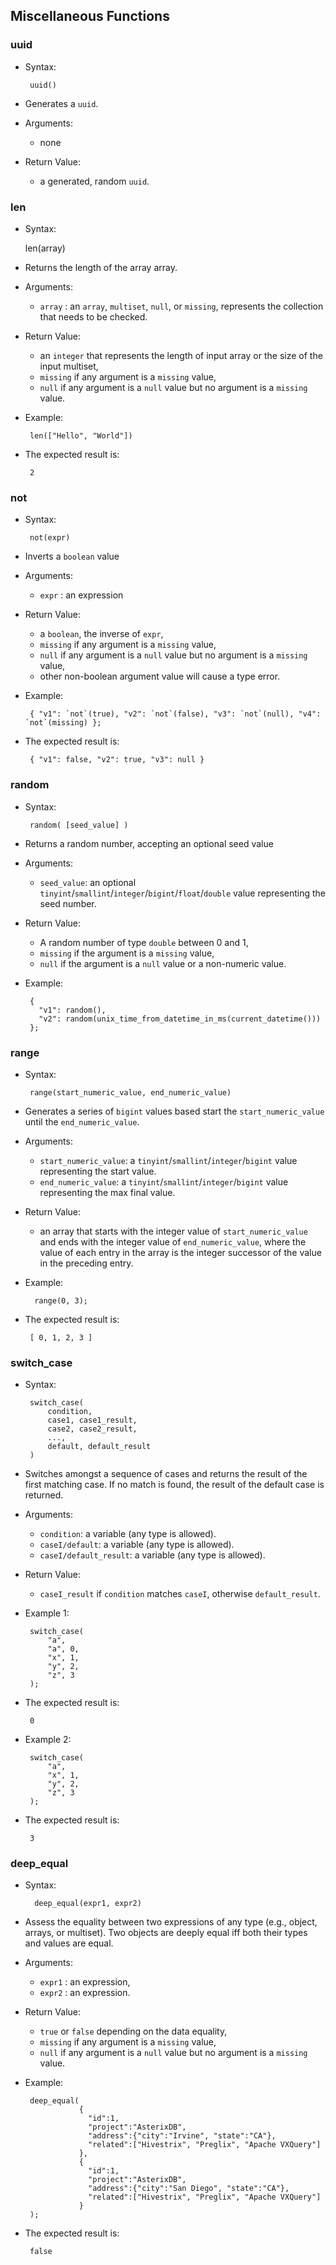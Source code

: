 <!--
 ! Licensed to the Apache Software Foundation (ASF) under one
 ! or more contributor license agreements.  See the NOTICE file
 ! distributed with this work for additional information
 ! regarding copyright ownership.  The ASF licenses this file
 ! to you under the Apache License, Version 2.0 (the
 ! "License"); you may not use this file except in compliance
 ! with the License.  You may obtain a copy of the License at
 !
 !   http://www.apache.org/licenses/LICENSE-2.0
 !
 ! Unless required by applicable law or agreed to in writing,
 ! software distributed under the License is distributed on an
 ! "AS IS" BASIS, WITHOUT WARRANTIES OR CONDITIONS OF ANY
 ! KIND, either express or implied.  See the License for the
 ! specific language governing permissions and limitations
 ! under the License.
 !-->

## <a id="MiscFunctions">Miscellaneous Functions</a> ##

### uuid ###
 * Syntax:

        uuid()

* Generates a `uuid`.
* Arguments:
    * none
* Return Value:
    * a generated, random `uuid`.


### len ###
 * Syntax:

    len(array)

 * Returns the length of the array array.
 * Arguments:
    * `array` : an `array`, `multiset`, `null`, or `missing`, represents the collection that needs to be checked.
 * Return Value:
    * an `integer` that represents the length of input array or the size of the input multiset,
    * `missing` if any argument is a `missing` value,
    * `null` if any argument is a `null` value but no argument is a `missing` value.

 * Example:

        len(["Hello", "World"])


 * The expected result is:

        2


### not ###
 * Syntax:

        not(expr)

 * Inverts a `boolean` value
 * Arguments:
    * `expr` : an expression
 * Return Value:
    * a `boolean`, the inverse of `expr`,
    * `missing` if any argument is a `missing` value,
    * `null` if any argument is a `null` value but no argument is a `missing` value,
    * other non-boolean argument value will cause a type error.
 * Example:

        { "v1": `not`(true), "v2": `not`(false), "v3": `not`(null), "v4": `not`(missing) };

 * The expected result is:

        { "v1": false, "v2": true, "v3": null }


### random ###
 * Syntax:

        random( [seed_value] )

 * Returns a random number, accepting an optional seed value
 * Arguments:
    * `seed_value`: an optional `tinyint`/`smallint`/`integer`/`bigint`/`float`/`double` value representing the seed number.
 * Return Value:
    * A random number of type `double` between 0 and 1,
    * `missing` if the argument is a `missing` value,
    * `null` if the argument is a `null` value or a non-numeric value.

 * Example:

        {
          "v1": random(),
          "v2": random(unix_time_from_datetime_in_ms(current_datetime()))
        };


### range ###
 * Syntax:

        range(start_numeric_value, end_numeric_value)

* Generates a series of `bigint` values based start the `start_numeric_value` until the `end_numeric_value`.
* Arguments:
   * `start_numeric_value`: a `tinyint`/`smallint`/`integer`/`bigint` value representing the start value.
   * `end_numeric_value`: a `tinyint`/`smallint`/`integer`/`bigint` value representing the max final value.
* Return Value:
    * an array that starts with the integer value of `start_numeric_value` and ends with
      the integer value of `end_numeric_value`, where the value of each entry in the array is
      the integer successor of the value in the preceding entry.
* Example:

        range(0, 3);

 * The expected result is:

        [ 0, 1, 2, 3 ]


### switch_case ###
 * Syntax:

        switch_case(
            condition,
            case1, case1_result,
            case2, case2_result,
            ...,
            default, default_result
        )

 * Switches amongst a sequence of cases and returns the result of the first matching case. If no match is found, the result of the default case is returned.
 * Arguments:
    * `condition`: a variable (any type is allowed).
    * `caseI/default`: a variable (any type is allowed).
    * `caseI/default_result`: a variable (any type is allowed).
 * Return Value:
    * `caseI_result` if `condition` matches `caseI`, otherwise `default_result`.
 * Example 1:

        switch_case(
            "a",
            "a", 0,
            "x", 1,
            "y", 2,
            "z", 3
        );


 * The expected result is:

        0

 * Example 2:

        switch_case(
            "a",
            "x", 1,
            "y", 2,
            "z", 3
        );

 * The expected result is:

        3


### deep_equal ###
* Syntax:

        deep_equal(expr1, expr2)


 * Assess the equality between two expressions of any type (e.g., object, arrays, or multiset).
 Two objects are deeply equal iff both their types and values are equal.
 * Arguments:
    * `expr1` : an expression,
    * `expr2` : an expression.
 * Return Value:
    * `true` or `false` depending on the data equality,
    * `missing` if any argument is a `missing` value,
    * `null` if any argument is a `null` value but no argument is a `missing` value.


 * Example:

        deep_equal(
                   {
                     "id":1,
                     "project":"AsterixDB",
                     "address":{"city":"Irvine", "state":"CA"},
                     "related":["Hivestrix", "Preglix", "Apache VXQuery"]
                   },
                   {
                     "id":1,
                     "project":"AsterixDB",
                     "address":{"city":"San Diego", "state":"CA"},
                     "related":["Hivestrix", "Preglix", "Apache VXQuery"]
                   }
        );

 * The expected result is:

        false


